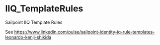 # IIQ_TemplateRules
Sailpoint IIQ Template Rules

See https://www.linkedin.com/pulse/sailpoint-identity-iq-rule-templates-leonardo-kenji-shikida 
